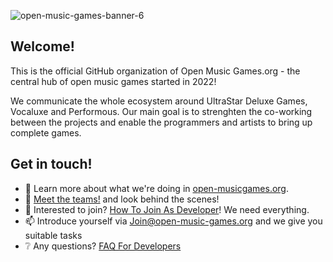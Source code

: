 ![open-music-games-banner-6](https://github.com/open-music-games/.github/assets/63517874/5bea06df-65cf-467d-9383-8efd8cb89ea8)


## Welcome!
<p>This is the official GitHub organization of Open Music Games.org - the central hub of open music games started in 2022!</p>

<p>We communicate the whole ecosystem around UltraStar Deluxe Games, Vocaluxe and Performous. Our main goal is to strenghten the co-working between the projects and enable the programmers and artists to bring up complete games.</p>

## Get in touch!

- 🎵 Learn more about what we're doing in [open-musicgames.org](https://www.open-music-games.org).
- 👋 [Meet the teams!](https://www.open-music-games.org/community/meet-the-teams) and look behind the scenes!
- 🙂 Interested to join? [How To Join As Developer](https://www.open-music-games.org/community/be-part-of-us#how-to-join-as-developer)! We need everything.
- 📫 Introduce yourself via [Join@open-music-games.org](mailto:join@open-music-games.org) and we give you suitable tasks
- ❔ Any questions? [FAQ For Developers](https://www.open-music-games.org/help/frequently-asked-questions#for-developers)
